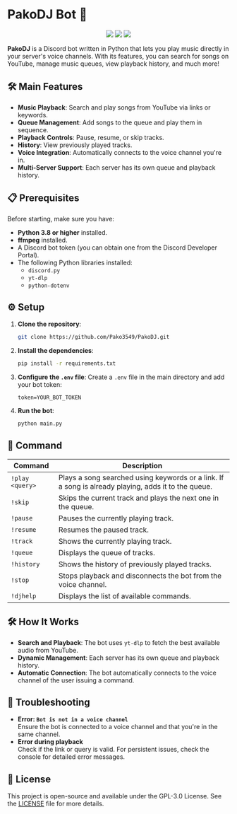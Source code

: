 # PakoDJ Bot 🎵
<div align="center">

![](https://img.shields.io/github/last-commit/Pako3549/PakoDJ?&style=for-the-badge&color=8272a4&logoColor=D9E0EE&labelColor=292324)
![](https://img.shields.io/github/stars/Pako3549/PakoDJ?style=for-the-badge&logo=polestar&color=FFB1C8&logoColor=D9E0EE&labelColor=292324)
![](https://img.shields.io/github/repo-size/Pako3549/PakoDJ?color=CAC992&label=SIZE&logo=files&style=for-the-badge&logoColor=D9E0EE&labelColor=292324)

</div>

**PakoDJ** is a Discord bot written in Python that lets you play music directly in your server's voice channels. With its features, you can search for songs on YouTube, manage music queues, view playback history, and much more!
## 🛠️ Main Features
- **Music Playback**: Search and play songs from YouTube via links or keywords.
- **Queue Management**: Add songs to the queue and play them in sequence.
- **Playback Controls**: Pause, resume, or skip tracks.
- **History**: View previously played tracks.
- **Voice Integration**: Automatically connects to the voice channel you're in.
- **Multi-Server Support**: Each server has its own queue and playback history.
## 📋 Prerequisites
Before starting, make sure you have:
- **Python 3.8 or higher** installed.
- **ffmpeg** installed.
- A Discord bot token (you can obtain one from the Discord Developer Portal).
- The following Python libraries installed:
    - `discord.py`
    - `yt-dlp`
    - `python-dotenv`
## ⚙️ Setup
1. **Clone the repository**:
    ```bash
    git clone https://github.com/Pako3549/PakoDJ.git
    ```
2. **Install the dependencies**:
    ```bash
    pip install -r requirements.txt
    ```
3. **Configure the `.env` file**: Create a `.env` file in the main directory and add your bot token:
    ```env
    token=YOUR_BOT_TOKEN
    ```
1. **Run the bot**:
    ```bash
    python main.py
    ```
## 📖 Command

| Command         | Description                                                                                         |
| --------------- | --------------------------------------------------------------------------------------------------- |
| `!play <query>` | Plays a song searched using keywords or a link. If a song is already playing, adds it to the queue. |
| `!skip`         | Skips the current track and plays the next one in the queue.                                        |
| `!pause`        | Pauses the currently playing track.                                                                 |
| `!resume`       | Resumes the paused track.                                                                           |
| `!track`        | Shows the currently playing track.                                                                  |
| `!queue`        | Displays the queue of tracks.                                                                       |
| `!history`      | Shows the history of previously played tracks.                                                      |
| `!stop`         | Stops playback and disconnects the bot from the voice channel.                                      |
| `!djhelp`       | Displays the list of available commands.                                                            |

## 🛠️ How It Works
- **Search and Playback**: The bot uses `yt-dlp` to fetch the best available audio from YouTube.
- **Dynamic Management**: Each server has its own queue and playback history.
- **Automatic Connection**: The bot automatically connects to the voice channel of the user issuing a command.
## 🐛 Troubleshooting
- **Error: `Bot is not in a voice channel`**  
    Ensure the bot is connected to a voice channel and that you're in the same channel.
- **Error during playback**  
    Check if the link or query is valid. For persistent issues, check the console for detailed error messages.
## 📜 License
This project is open-source and available under the GPL-3.0 License. See the [LICENSE](https://github.com/Pako3549/PakoDJ/blob/main/LICENSE) file for more details.